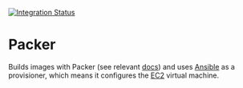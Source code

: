 [![Integration Status](https://github.com/jhburns/ExperienceCapture/workflows/Packer/badge.svg)](https://github.com/jhburns/ExperienceCapture/actions?query=workflow%3A%22Packer%22)

# Packer

Builds images with Packer (see relevant [docs](https://www.packer.io/intro/getting-started/build-image.html)) and uses [Ansible](https://www.packer.io/docs/provisioners/ansible.html)
as a provisioner, which means it configures the [EC2](https://aws.amazon.com/ec2/) virtual machine.